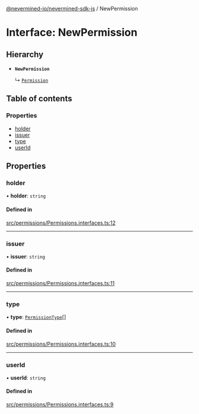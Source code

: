 [@nevermined-io/nevermined-sdk-js](../code-reference.md) / NewPermission

# Interface: NewPermission

## Hierarchy

- **`NewPermission`**

  ↳ [`Permission`](Permission.md)

## Table of contents

### Properties

- [holder](NewPermission.md#holder)
- [issuer](NewPermission.md#issuer)
- [type](NewPermission.md#type)
- [userId](NewPermission.md#userid)

## Properties

### holder

• **holder**: `string`

#### Defined in

[src/permissions/Permissions.interfaces.ts:12](https://github.com/nevermined-io/sdk-js/blob/5df4615/src/permissions/Permissions.interfaces.ts#L12)

___

### issuer

• **issuer**: `string`

#### Defined in

[src/permissions/Permissions.interfaces.ts:11](https://github.com/nevermined-io/sdk-js/blob/5df4615/src/permissions/Permissions.interfaces.ts#L11)

___

### type

• **type**: [`PermissionType`](../enums/PermissionType.md)[]

#### Defined in

[src/permissions/Permissions.interfaces.ts:10](https://github.com/nevermined-io/sdk-js/blob/5df4615/src/permissions/Permissions.interfaces.ts#L10)

___

### userId

• **userId**: `string`

#### Defined in

[src/permissions/Permissions.interfaces.ts:9](https://github.com/nevermined-io/sdk-js/blob/5df4615/src/permissions/Permissions.interfaces.ts#L9)
